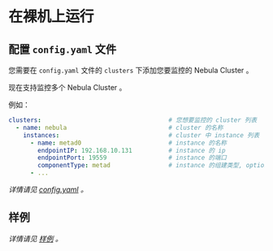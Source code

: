 # 在裸机上运行

## 配置 `config.yaml` 文件

您需要在 `config.yaml` 文件的 `clusters` 下添加您要监控的 Nebula Cluster 。

现在支持监控多个 Nebula Cluster 。

例如：

```yaml
clusters:                                   # 您想要监控的 cluster 列表
  - name: nebula                            # cluster 的名称
    instances:                              # cluster 中 instance 列表
      - name: metad0                        # instance 的名称
        endpointIP: 192.168.10.131          # instance 的 ip
        endpointPort: 19559                 # instance 的端口
        componentType: metad                # instance 的组建类型, optional value metad, graphd and storaged.
      - ...
```

_详情请见 [config.yaml](config.yaml) 。_

## 样例

_详情请见 [样例](example-CN.md) 。_
